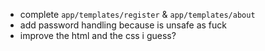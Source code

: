 - complete `app/templates/register` & `app/templates/about`
- add password handling because is unsafe as fuck
- improve the html and the css i guess?
